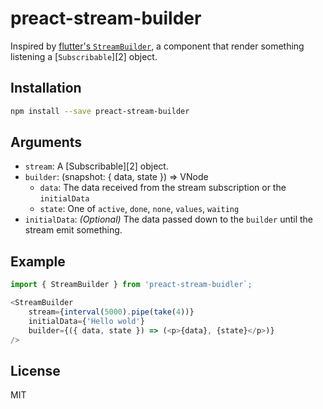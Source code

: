 preact-stream-builder
=====================

Inspired by [flutter's `StreamBuilder`][1], a component that render something listening a [`Subscribable`][2] object.

## Installation
```bash
npm install --save preact-stream-builder
```

## Arguments
- `stream`: A [Subscribable][2] object.
- `builder`: (snapshot: { data, state }) => VNode
  - `data`: The data received from the stream subscription or the `initialData`
  - `state`: One of `active`, `done`, `none`, `values`, `waiting`
- `initialData`: _(Optional)_ The data passed down to the `builder` until the stream emit something.

## Example
```javascript
import { StreamBuilder } from 'preact-stream-buidler`;

<StreamBuilder
    stream={interval(5000).pipe(take(4))}
    initialData={'Hello wold'}
    builder={({ data, state }) => (<p>{data}, {state}</p>)}
/>
```

## License
MIT

[1]: https://api.flutter.dev/flutter/widgets/StreamBuilder-class.html
[3]: https://rxjs.dev/api/index/interface/Subscribable
